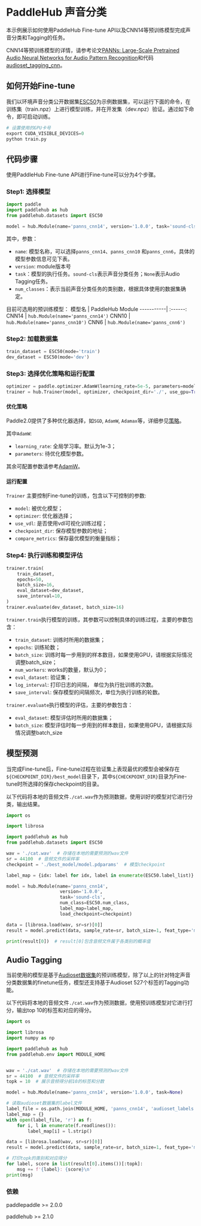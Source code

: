 # PaddleHub 声音分类

本示例展示如何使用PaddleHub Fine-tune API以及CNN14等预训练模型完成声音分类和Tagging的任务。

CNN14等预训练模型的详情，请参考论文[PANNs: Large-Scale Pretrained Audio Neural Networks for Audio Pattern Recognition](https://arxiv.org/pdf/1912.10211.pdf)和代码[audioset_tagging_cnn](https://github.com/qiuqiangkong/audioset_tagging_cnn)。


## 如何开始Fine-tune

我们以环境声音分类公开数据集[ESC50](https://github.com/karolpiczak/ESC-50)为示例数据集，可以运行下面的命令，在训练集（train.npz）上进行模型训练，并在开发集（dev.npz）验证。通过如下命令，即可启动训练。

```python
# 设置使用的GPU卡号
export CUDA_VISIBLE_DEVICES=0
python train.py
```


## 代码步骤

使用PaddleHub Fine-tune API进行Fine-tune可以分为4个步骤。

### Step1: 选择模型

```python
import paddle
import paddlehub as hub
from paddlehub.datasets import ESC50

model = hub.Module(name='panns_cnn14', version='1.0.0', task='sound-cls', num_class=ESC50.num_class)
```

其中，参数：
- `name`: 模型名称，可以选择`panns_cnn14`、`panns_cnn10` 和`panns_cnn6`，具体的模型参数信息可见下表。
- `version`: module版本号
- `task`：模型的执行任务。`sound-cls`表示声音分类任务；`None`表示Audio Tagging任务。
- `num_classes`：表示当前声音分类任务的类别数，根据具体使用的数据集确定。

目前可选用的预训练模型：
模型名      | PaddleHub Module
-----------| :------:
CNN14      | `hub.Module(name='panns_cnn14')`
CNN10      | `hub.Module(name='panns_cnn10')`
CNN6       | `hub.Module(name='panns_cnn6')`

### Step2: 加载数据集

```python
train_dataset = ESC50(mode='train')
dev_dataset = ESC50(mode='dev')
```

### Step3: 选择优化策略和运行配置

```python
optimizer = paddle.optimizer.AdamW(learning_rate=5e-5, parameters=model.parameters())
trainer = hub.Trainer(model, optimizer, checkpoint_dir='./', use_gpu=True)
```

#### 优化策略

Paddle2.0提供了多种优化器选择，如`SGD`, `AdamW`, `Adamax`等，详细参见[策略](https://www.paddlepaddle.org.cn/documentation/docs/zh/api/paddle/optimizer/Overview_cn.html)。

其中`AdamW`:

- `learning_rate`: 全局学习率。默认为1e-3；
- `parameters`: 待优化模型参数。

其余可配置参数请参考[AdamW](https://www.paddlepaddle.org.cn/documentation/docs/zh/api/paddle/optimizer/adamw/AdamW_cn.html#cn-api-paddle-optimizer-adamw)。

#### 运行配置

`Trainer` 主要控制Fine-tune的训练，包含以下可控制的参数:

- `model`: 被优化模型；
- `optimizer`: 优化器选择；
- `use_vdl`: 是否使用vdl可视化训练过程；
- `checkpoint_dir`: 保存模型参数的地址；
- `compare_metrics`: 保存最优模型的衡量指标；


### Step4: 执行训练和模型评估

```python
trainer.train(
    train_dataset,
    epochs=50,
    batch_size=16,
    eval_dataset=dev_dataset,
    save_interval=10,
)
trainer.evaluate(dev_dataset, batch_size=16)
```

`trainer.train`执行模型的训练，其参数可以控制具体的训练过程，主要的参数包含：

- `train_dataset`: 训练时所用的数据集；
- `epochs`: 训练轮数；
- `batch_size`: 训练时每一步用到的样本数目，如果使用GPU，请根据实际情况调整batch_size；
- `num_workers`: works的数量，默认为0；
- `eval_dataset`: 验证集；
- `log_interval`: 打印日志的间隔， 单位为执行批训练的次数。
- `save_interval`: 保存模型的间隔频次，单位为执行训练的轮数。

`trainer.evaluate`执行模型的评估，主要的参数包含：

- `eval_dataset`: 模型评估时所用的数据集；
- `batch_size`: 模型评估时每一步用到的样本数目，如果使用GPU，请根据实际情况调整batch_size


## 模型预测

当完成Fine-tune后，Fine-tune过程在验证集上表现最优的模型会被保存在`${CHECKPOINT_DIR}/best_model`目录下，其中`${CHECKPOINT_DIR}`目录为Fine-tune时所选择的保存checkpoint的目录。

以下代码将本地的音频文件`./cat.wav`作为预测数据，使用训好的模型对它进行分类，输出结果。

```python
import os

import librosa

import paddlehub as hub
from paddlehub.datasets import ESC50

wav = './cat.wav'  # 存储在本地的需要预测的wav文件
sr = 44100  # 音频文件的采样率
checkpoint = './best_model/model.pdparams'  # 模型checkpoint

label_map = {idx: label for idx, label in enumerate(ESC50.label_list)}

model = hub.Module(name='panns_cnn14',
                    version='1.0.0',
                    task='sound-cls',
                    num_class=ESC50.num_class,
                    label_map=label_map,
                    load_checkpoint=checkpoint)

data = [librosa.load(wav, sr=sr)[0]]
result = model.predict(data, sample_rate=sr, batch_size=1, feat_type='mel', use_gpu=True)

print(result[0])  # result[0]包含音频文件属于各类别的概率值
```


## Audio Tagging

当前使用的模型是基于[Audioset数据集](https://research.google.com/audioset/)的预训练模型，除了以上的针对特定声音分类数据集的finetune任务，模型还支持基于Audioset 527个标签的Tagging功能。

以下代码将本地的音频文件`./cat.wav`作为预测数据，使用预训练模型对它进行打分，输出top 10的标签和对应的得分。

```python
import os

import librosa
import numpy as np

import paddlehub as hub
from paddlehub.env import MODULE_HOME


wav = './cat.wav'  # 存储在本地的需要预测的wav文件
sr = 44100  # 音频文件的采样率
topk = 10  # 展示音频得分前10的标签和分数

model = hub.Module(name='panns_cnn14', version='1.0.0', task=None)

# 读取audioset数据集的label文件
label_file = os.path.join(MODULE_HOME, 'panns_cnn14', 'audioset_labels.txt')
label_map = {}
with open(label_file, 'r') as f:
    for i, l in enumerate(f.readlines()):
        label_map[i] = l.strip()

data = [librosa.load(wav, sr=sr)[0]]
result = model.predict(data, sample_rate=sr, batch_size=1, feat_type='mel', use_gpu=True)

# 打印topk的类别和对应得分
for label, score in list(result[0].items())[:topk]:
    msg += f'{label}: {score}\n'
print(msg)
```

### 依赖

paddlepaddle >= 2.0.0

paddlehub >= 2.1.0

